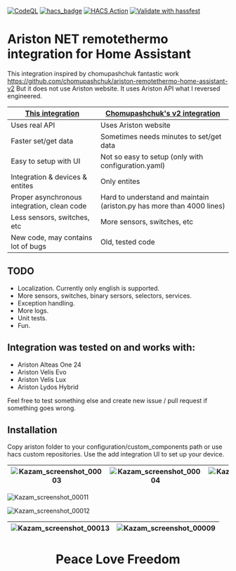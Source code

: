 [![CodeQL](https://github.com/fustom/ariston-remotethermo-home-assistant-v3/actions/workflows/codeql.yml/badge.svg?branch=main)](https://github.com/fustom/ariston-remotethermo-home-assistant-v3/actions/workflows/codeql.yml)
[![hacs_badge](https://img.shields.io/badge/HACS-Custom-41BDF5.svg)](https://github.com/hacs/integration)
[![HACS Action](https://github.com/fustom/ariston-remotethermo-home-assistant-v3/actions/workflows/hacs.yml/badge.svg)](https://github.com/fustom/ariston-remotethermo-home-assistant-v3/actions/workflows/hacs.yml)
[![Validate with hassfest](https://github.com/fustom/ariston-remotethermo-home-assistant-v3/actions/workflows/hassfest.yml/badge.svg)](https://github.com/fustom/ariston-remotethermo-home-assistant-v3/actions/workflows/hassfest.yml)
# Ariston NET remotethermo integration for Home Assistant
This integration inspired by chomupashchuk fantastic work https://github.com/chomupashchuk/ariston-remotethermo-home-assistant-v2
But it does not use Ariston website. It uses Ariston API what I reversed engineered.


| [This integration](https://github.com/fustom/ariston-remotethermo-home-assistant-v3)  | [Chomupashchuk's v2 integration](https://github.com/chomupashchuk/ariston-remotethermo-home-assistant-v2) |
| ------------- | ------------- |
| Uses real API  | Uses Ariston website  |
| Faster set/get data  | Sometimes needs minutes to set/get data |
| Easy to setup with UI | Not so easy to setup (only with configuration.yaml) |
| Integration & devices & entites | Only entites |
| Proper asynchronous integration, clean code | Hard to understand and maintain (ariston.py has more than 4000 lines) |
| Less sensors, switches, etc |  More sensors, switches, etc |
| New code, may contains lot of bugs | Old, tested code |

## TODO
- Localization. Currently only english is supported.
- More sensors, switches, binary sersors, selectors, services.
- Exception handling.
- More logs.
- Unit tests.
- Fun.

## Integration was tested on and works with:
- Ariston Alteas One 24
- Ariston Velis Evo
- Ariston Velis Lux
- Ariston Lydos Hybrid

Feel free to test something else and create new issue / pull request if something goes wrong.

## Installation
Copy ariston folder to your configuration/custom_components path or use hacs custom repositories.
Use the add integration UI to set up your device.

| ![Kazam_screenshot_00003](https://user-images.githubusercontent.com/6751243/146653448-ff7b6f9d-cbf1-4555-9a75-61bf68bc9d3e.png) | ![Kazam_screenshot_00004](https://user-images.githubusercontent.com/6751243/146653484-52e39d78-7c6f-44ae-888d-acf246147290.png) | ![Kazam_screenshot_00010](https://user-images.githubusercontent.com/6751243/147890590-6c4ebf38-16d9-421f-9b81-8f43298ec62f.png) |
:-------------------------:|:-------------------------:|:-------------------------:

![Kazam_screenshot_00011](https://user-images.githubusercontent.com/6751243/147890611-54ae2d28-bf5a-45f8-ba92-e7a00a22615c.png)

![Kazam_screenshot_00012](https://user-images.githubusercontent.com/6751243/147989103-cdac510f-e6f6-461f-a88e-b8ff0204c34f.png)

| ![Kazam_screenshot_00013](https://user-images.githubusercontent.com/6751243/148247717-5211c01c-561f-4a4e-b4b5-47a680e04a68.png) | ![Kazam_screenshot_00009](https://user-images.githubusercontent.com/6751243/146657797-ed14b741-595a-48a6-9126-1acca3beb69f.png) |
:-------------------------:|:-------------------------:

<h1 align="center">Peace Love Freedom</h1>
